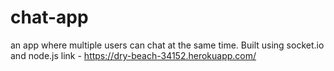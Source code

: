 # chat-app

an app where multiple users can chat at the same time. Built using socket.io and node.js
link - https://dry-beach-34152.herokuapp.com/
